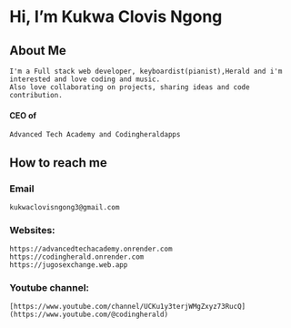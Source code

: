 # Hi, I’m Kukwa Clovis Ngong
## About Me
```
I'm a Full stack web developer, keyboardist(pianist),Herald and i'm interested and love coding and music.
Also love collaborating on projects, sharing ideas and code contribution.
```
#### CEO of 
```
Advanced Tech Academy and Codingheraldapps
```
## How to reach me
### Email
```
kukwaclovisngong3@gmail.com
```
### Websites: 
```
https://advancedtechacademy.onrender.com
https://codingherald.onrender.com
https://jugosexchange.web.app
```
### Youtube channel: 
```
[https://www.youtube.com/channel/UCKu1y3terjWMgZxyz73RucQ](https://www.youtube.com/@codingherald)
```
<!---
kukwa-clovisn/kukwa-clovisn is a ✨ special ✨ repository because its `README.md` (this file) appears on your GitHub profile.
You can click the Preview link to take a look at your changes.
--->
